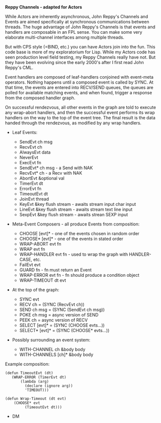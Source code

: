 **Reppy Channels - adapted for Actors**

While Actors are inherently asynchronous, John Reppy's Channels and Events are aimed specifically at synchronous communications between threads. The huge advantage of John Reppy's Channels is that events and handlers are composable in an FPL sense. You can make some very elaborate multi-channel interfaces among multiple threads.

But with CPS style (=BIND, etc.) you can have Actors join into the fun. This code base is more of my exploratorium for Lisp. While my Actors code has seen production level field testing, my Reppy Channels really have not. But they have been evolving since the early 2000's after I first read John Reppy's CML.

Event handlers are composed of leaf-handlers conjoined with event-meta operators. Nothing happens until a composed event is called by SYNC. At that time, the events are entered into RECV/SEND queues, the queues are polled for available matching events, and when found, trigger a response from the composed handler graph.

On successful rendezvous, all other events in the graph are told to execute any wrap-abort handlers, and then the successful event performs its wrap handlers on the way to the top of the event tree. The final result is the data handed through the rendezvous, as modified by any wrap handlers.

* Leaf Events:
	* SendEvt ch msg
	* RecvEvt ch
	* AlwaysEvt data
	* NeverEvt
	* ExecEvt fn
	* SendEvt* ch msg - a Send with NAK
	* RecvEvt* ch - a Recv with NAK
	* AbortEvt &optional val
	* TimerEvt dt
	* ErrorEvt fn
	* TimeoutEvt dt
	* JoinEvt thread
	* KeyEvt &key flush stream - awaits stream input char input
	* LineEvt &key flush stream - awaits stream text line input
	* SexpEvt &key flush stream - awaits strean SEXP input
	
* Meta-Event Composers - all produce Events from composition:
	* CHOOSE [evt]* - one of the events chosen in random order
	* CHOOSE* [evt]* - one of the events in stated order
	* WRAP-ABORT evt fn
	* WRAP evt fn
	* WRAP-HANDLER evt fn - used to wrap the graph with HANDLER-CASE, etc.
	* FailEvt evt 
	* GUARD fn - fn must return an Event
	* WRAP-ERROR evt fn - fn should produce a condition object
	* WRAP-TIMEOUT dt evt
	
* At the top of the graph:
	* SYNC evt
	* RECV ch = (SYNC (RecvEvt ch))
	* SEND ch msg = (SYNC (SendEvt ch msg))
	* POKE ch msg = async version of SEND
	* PEEK ch = async version of RECV
	* SELECT [evt]* = (SYNC (CHOOSE evts...))
	* SELECT* [evt]* = (SYNC (CHOOSE* evts...))
	
* Possibly surrounding an event system:
	* WITH-CHANNEL ch &body body
	* WITH-CHANNELS [ch]* &body body
	
Example composition:

    (defun TimeoutEvt (dt)
       (WRAP-ERROR (TimerEvt dt)
           (lambda (arg)
             (declare (ignore arg))
             'TIMEOUT)))
	     
    (defun Wrap-Timeout (dt evt)
        (CHOOSE* evt
	         (TimeoutEvt dt)))
		 
- DM
